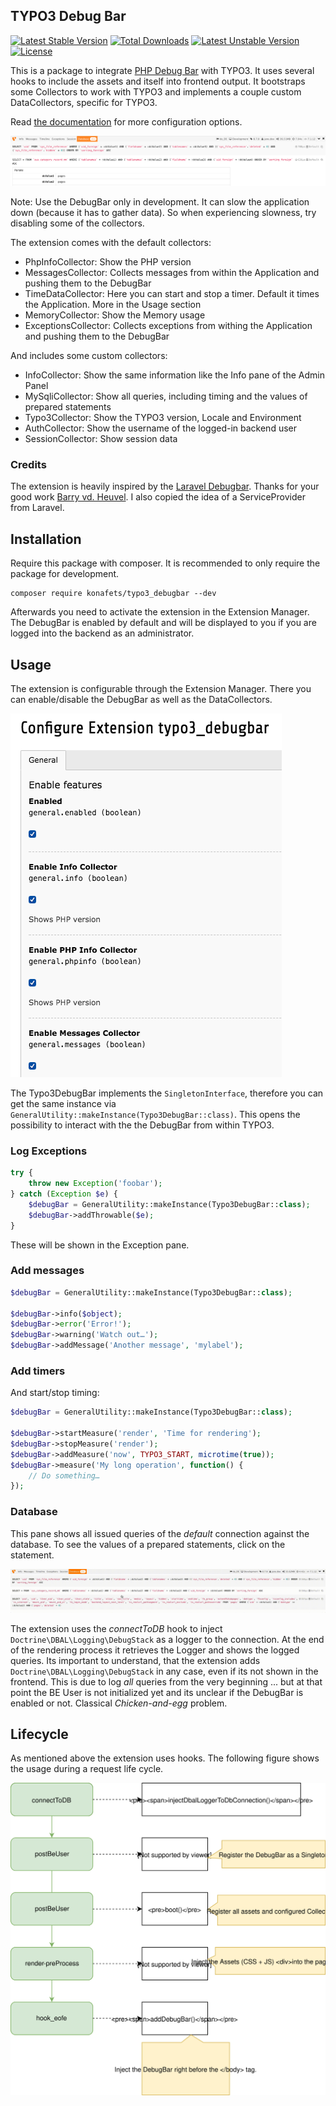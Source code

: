 ## TYPO3 Debug Bar

[![Latest Stable Version](https://poser.pugx.org/konafets/typo3_debugbar/v/stable)](https://packagist.org/packages/konafets/typo3_debugbar) [![Total Downloads](https://poser.pugx.org/konafets/typo3_debugbar/downloads)](https://packagist.org/packages/konafets/typo3_debugbar) [![Latest Unstable Version](https://poser.pugx.org/konafets/typo3_debugbar/v/unstable)](https://packagist.org/packages/konafets/typo3_debugbar) [![License](https://poser.pugx.org/konafets/typo3_debugbar/license)](https://packagist.org/packages/konafets/typo3_debugbar)

This is a package to integrate [PHP Debug Bar](http://phpdebugbar.com/) with TYPO3.
It uses several hooks to include the assets and itself into frontend output.
It bootstraps some Collectors to work with TYPO3 and implements a couple custom DataCollectors, specific for TYPO3.

Read [the documentation](http://phpdebugbar.com/docs/) for more configuration options.

![Screenshot](https://raw.githubusercontent.com/konafets/typo3_debugbar/develop/Documentation/Images/SQLView.png)

Note: Use the DebugBar only in development. It can slow the application down (because it has to gather data). So when experiencing slowness, try disabling some of the collectors.

The extension comes with the default collectors:

 - PhpInfoCollector: Show the PHP version 
 - MessagesCollector: Collects messages from within the Application and pushing them to the DebugBar
 - TimeDataCollector: Here you can start and stop a timer. Default it times the Application. More in the Usage section
 - MemoryCollector: Show the Memory usage
 - ExceptionsCollector: Collects exceptions from withing the Application and pushing them to the DebugBar

And includes some custom collectors:

 - InfoCollector: Show the same information like the Info pane of the Admin Panel
 - MySqliCollector: Show all queries, including timing and the values of prepared statements
 - Typo3Collector: Show the TYPO3 version, Locale and Environment
 - AuthCollector: Show the username of the logged-in backend user
 - SessionCollector: Show session data

### Credits

The extension is heavily inspired by the [Laravel Debugbar](https://github.com/barryvdh/laravel-debugbar). Thanks for your good work [Barry vd. Heuvel](https://github.com/barryvdh).
I also copied the idea of a ServiceProvider from Laravel.

## Installation

Require this package with composer. It is recommended to only require the package for development.

```shell
composer require konafets/typo3_debugbar --dev
```

Afterwards you need to activate the extension in the Extension Manager. The DebugBar is enabled by default and will be displayed to you if you are logged into the backend as an administrator.  

## Usage

The extension is configurable through the Extension Manager. There you can enable/disable the DebugBar as well as the DataCollectors.

![Configuration](https://raw.githubusercontent.com/konafets/typo3_debugbar/develop/Documentation/Images/Configure.png)


The Typo3DebugBar implements the `SingletonInterface`, therefore you can get the same instance via `GeneralUtility::makeInstance(Typo3DebugBar::class)`. This opens the possibility to interact with the the DebugBar from within TYPO3.

### Log Exceptions

```php
try {
    throw new Exception('foobar');
} catch (Exception $e) {
    $debugBar = GeneralUtility::makeInstance(Typo3DebugBar::class);
    $debugBar->addThrowable($e);
}
```  

These will be shown in the Exception pane.

### Add messages

```php
$debugBar = GeneralUtility::makeInstance(Typo3DebugBar::class);

$debugBar->info($object);
$debugBar->error('Error!');
$debugBar->warning('Watch out…');
$debugBar->addMessage('Another message', 'mylabel');
```

### Add timers

And start/stop timing:

```php
$debugBar = GeneralUtility::makeInstance(Typo3DebugBar::class);

$debugBar->startMeasure('render', 'Time for rendering');
$debugBar->stopMeasure('render');
$debugBar->addMeasure('now', TYPO3_START, microtime(true));
$debugBar->measure('My long operation', function() {
    // Do something…
});
```

### Database

This pane shows all issued queries of the *default* connection against the database. To see the values of a prepared statements, click on the statement. 

![DatabasePane](https://raw.githubusercontent.com/konafets/typo3_debugbar/develop/Documentation/Images/DatabasePane.gif)

The extension uses the *connectToDB* hook to inject `Doctrine\DBAL\Logging\DebugStack` as a logger to the connection. At the end of the rendering process it retrieves the Logger and shows the logged queries.
Its important to understand, that the extension adds `Doctrine\DBAL\Logging\DebugStack` in any case, even if its not shown in the frontend. 
This is due to log *all* queries from the very beginning ... but at that point the BE User is not initialized yet and its unclear if the DebugBar is enabled or not. Classical *Chicken-and-egg* problem.

## Lifecycle

As mentioned above the extension uses hooks. The following figure shows the usage during a request life cycle. 

![LifeCycle](Documentation/Images/LifeCycle.svg)   

